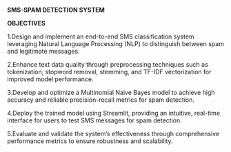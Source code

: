 **SMS-SPAM DETECTION SYSTEM**

**OBJECTIVES**

1.Design and implement an end-to-end SMS classification system leveraging Natural Language Processing (NLP) to distinguish between spam and legitimate messages.

2.Enhance text data quality through preprocessing techniques such as tokenization, stopword removal, stemming, and TF-IDF vectorization for improved model performance.

3.Develop and optimize a Multinomial Naive Bayes model to achieve high accuracy and reliable precision-recall metrics for spam detection.

4.Deploy the trained model using Streamlit, providing an intuitive, real-time interface for users to test SMS messages for spam detection.

5.Evaluate and validate the system’s effectiveness through comprehensive performance metrics to ensure robustness and scalability.

